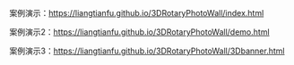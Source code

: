 案例演示：https://liangtianfu.github.io/3DRotaryPhotoWall/index.html

案例演示2：https://liangtianfu.github.io/3DRotaryPhotoWall/demo.html

案例演示3：https://liangtianfu.github.io/3DRotaryPhotoWall/3Dbanner.html
